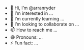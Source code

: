 - 👋 Hi, I’m @arranryder
- 👀 I’m interested in ...
- 🌱 I’m currently learning ...
- 💞️ I’m looking to collaborate on ...
- 📫 How to reach me ...
- 😄 Pronouns: ...
- ⚡ Fun fact: ...

<!---
arranryder/arranryder is a ✨ special ✨ repository because its `README.md` (this file) appears on your GitHub profile.
You can click the Preview link to take a look at your changes.
--->
